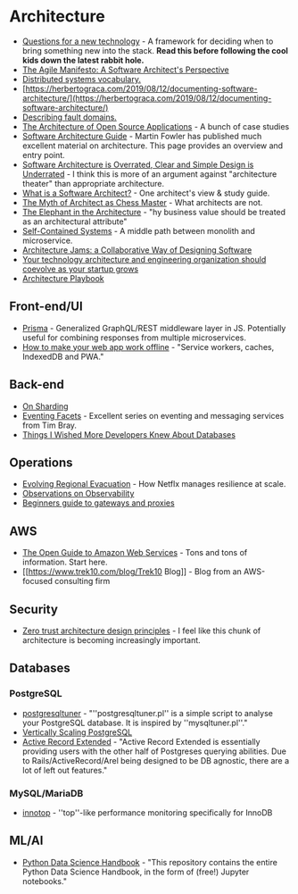 # Architecture

  * [Questions for a new technology](https://kellanem.com/notes/new-tech) - A framework for deciding when to bring something new into the stack. **Read this before following the cool kids down the latest rabbit hole.**
  * [The Agile Manifesto: A Software Architect's Perspective ](https://www.infoq.com/articles/architect-agile-manifesto/)
  * [Distributed systems vocabulary.](https://lethain.com/distributed-systems-vocabulary/)
  * [https://herbertograca.com/2019/08/12/documenting-software-architecture/](https://herbertograca.com/2019/08/12/documenting-software-architecture/)
  * [Describing fault domains.](https://lethain.com/fault-domains/)
  * [The Architecture of Open Source Applications](http://www.aosabook.org/en/index.html) - A bunch of case studies
  * [Software Architecture Guide](https://martinfowler.com/architecture/) - Martin Fowler has published much excellent material on architecture. This page provides an overview and entry point.
  * [Software Architecture is Overrated, Clear and Simple Design is Underrated](https://blog.pragmaticengineer.com/software-architecture-is-overrated/) - I think this is more of an argument against "architecture theater" than appropriate architecture.
  * [What is a Software Architect?](https://github.com/justinamiller/SoftwareArchitect) - One architect's view & study guide.
  * [The Myth of Architect as Chess Master](https://leadership-library.dev/The-Leadership-Library-for-Engineers-c3a6bf9482a74fffa5b8c0e85ea5014a) - What architects are not.
  * [The Elephant in the Architecture](https://martinfowler.com/articles/value-architectural-attribute.html) - "hy business value should be treated as an architectural attribute"
  * [Self-Contained Systems](https://scs-architecture.org/index.html) - A middle path between monolith and microservice.
  * [Architecture Jams: a Collaborative Way of Designing Software](https://blog.pragmaticengineer.com/software-architecture-jams/)
  * [Your technology architecture and engineering organization should coevolve as your startup grows](https://www.abhishek-tiwari.com/your-technology-architecture-and-engineering-organization-should-coevolve-as-your-startup-grows/)
  * [Architecture Playbook](https://nocomplexity.com/documents/arplaybook/software-architecture.html)

## Front-end/UI

  * [Prisma](https://www.prisma.io/) - Generalized GraphQL/REST middleware layer in JS. Potentially useful for combining responses from multiple microservices.
  * [How to make your web app work offline](https://adlrocha.substack.com/p/adlrocha-how-to-make-your-web-app) - "Service workers, caches, IndexedDB and PWA."

## Back-end

  * [On Sharding](https://www.tbray.org/ongoing/When/201x/2019/09/25/On-Sharding)
  * [Eventing Facets](https://www.tbray.org/ongoing/When/202x/2020/03/07/Eventing-Facets) - Excellent series on eventing and messaging services from Tim Bray.
  * [Things I Wished More Developers Knew About Databases](https://medium.com/@rakyll/things-i-wished-more-developers-knew-about-databases-2d0178464f78)

## Operations

  * [Evolving Regional Evacuation](https://medium.com/netflix-techblog/evolving-regional-evacuation-69e6cc1d24c6) - How Netflx manages resilience at scale.
  * [Observations on Observability](https://blog.colinbreck.com/observations-on-observability/)
  * [Beginners guide to gateways and proxies](https://www.learncloudnative.com/blog/2020-04-25-beginners-guide-to-gateways-proxies/)

## AWS

  * [The Open Guide to Amazon Web Services](https://github.com/open-guides/og-aws) - Tons and tons of information. Start here.
  * [[https://www.trek10.com/blog/Trek10 Blog]] - Blog from an AWS-focused consulting firm

## Security

  * [Zero trust architecture design principles](https://github.com/ukncsc/zero-trust-architecture) - I feel like this chunk of architecture is becoming increasingly important.

## Databases

### PostgreSQL

  * [postgresqltuner](https://github.com/jfcoz/postgresqltuner) - "''postgresqltuner.pl'' is a simple script to analyse your PostgreSQL database. It is inspired by ''mysqltuner.pl''."
  * [Vertically Scaling PostgreSQL](https://pgdash.io/blog/scaling-postgres.html?p)
  * [Active Record Extended](https://github.com/georgekaraszi/ActiveRecordExtended) - "Active Record Extended is essentially providing users with the other half of Postgreses querying abilities. Due to Rails/ActiveRecord/Arel being designed to be DB agnostic, there are a lot of left out features."

### MySQL/MariaDB

  * [innotop](https://github.com/innotop/innotop) - ''top''-like performance monitoring specifically for InnoDB

## ML/AI

  * [Python Data Science Handbook](https://github.com/jakevdp/PythonDataScienceHandbook) - "This repository contains the entire Python Data Science Handbook, in the form of (free!) Jupyter notebooks."